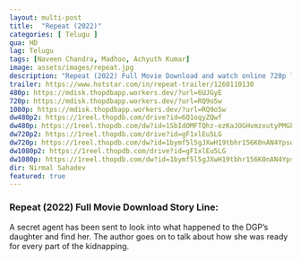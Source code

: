 ```yaml
---
layout: multi-post
title:  "Repeat (2022)"
categories: [ Telugu ]
qua: HD
lag: Telugu
tags: [Naveen Chandra, Madhoo, Achyuth Kumar]
image: assets/images/repeat.jpg
description: "Repeat (2022) Full Movie Download and watch online 720p low file size 500 mb."
trailer: https://www.hotstar.com/in/repeat-trailer/1260110130
480p: https://mdisk.thopdbapp.workers.dev/?url=6UJGyE
720p: https://mdisk.thopdbapp.workers.dev/?url=RQ9o5w
1080p: https://mdisk.thopdbapp.workers.dev/?url=RQ9o5w
dw480p2: https://1reel.thopdb.com/drive?id=6Q1oqyZQwf
dw480p: https://1reel.thopdb.com/dw?id=1SbIdOMFTQhz-ozKaJOGHvmzxutyPMGkE
dw720p2: https://1reel.thopdb.com/drive?id=gF1xlEu5LG
dw720p: https://1reel.thopdb.com/dw?id=1bymf5l5gJXwH19tbhr156K0nAN4YpsqB
dw1080p2: https://1reel.thopdb.com/drive?id=gF1xlEu5LG
dw1080p: https://1reel.thopdb.com/dw?id=1bymf5l5gJXwH19tbhr156K0nAN4YpsqB
dir: Nirmal Sahadev
featured: true
---
```


### Repeat (2022) Full Movie Download Story Line:
A secret agent has been sent to look into what happened to the DGP’s daughter and find her. The author goes on to talk about how she was ready for every part of the kidnapping.

